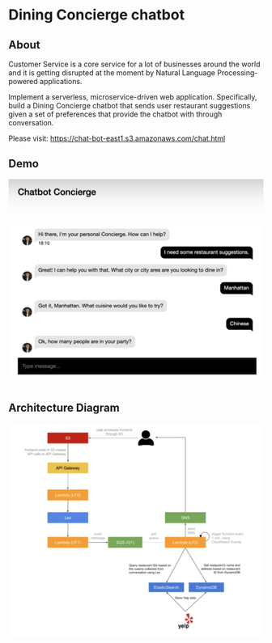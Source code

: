 # Dining Concierge chatbot #

## About ##

Customer Service is a core service for a lot of businesses around the world and it is
getting disrupted at the moment by Natural Language Processing-powered applications.

Implement a serverless, microservice-driven web
application. Specifically, build a Dining Concierge chatbot that sends user restaurant suggestions given a set of preferences that  provide the chatbot with
through conversation.

Please visit: https://chat-bot-east1.s3.amazonaws.com/chat.html

## Demo ##

![](https://github.com/siwei6525/AWS_chat_bot/blob/master/demo.png)


## Architecture Diagram ##

![](https://github.com/siwei6525/AWS_chat_bot/blob/master/Architecture%20Diagram.png)
